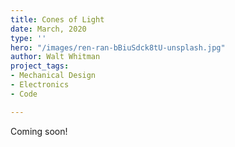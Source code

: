```yaml
---
title: Cones of Light
date: March, 2020
type: ''
hero: "/images/ren-ran-bBiuSdck8tU-unsplash.jpg"
author: Walt Whitman
project_tags:
- Mechanical Design
- Electronics
- Code

---
```

Coming soon!
